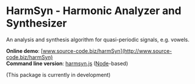 # HarmSyn - Harmonic Analyzer and Synthesizer

An analysis and synthesis algorithm for quasi-periodic signals, e.g. vowels.

**Online demo**: [www.source-code.biz/harmSyn](http://www.source-code.biz/harmSyn)<br>
**Command line version**: [harmsyn.js](http://www.source-code.biz/harmSyn/harmsyn.js) ([Node](https://nodejs.org)-based)

(This package is currently in development)
